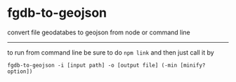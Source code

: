 # fgdb-to-geojson
convert file geodatabes to geojson from node or command line

-----------------------------
to run from command line be sure to do
``` npm link ```
and then just call it by
``` 
fgdb-to-geojson -i [input path] -o [output file] (-min [minify? option])
```

